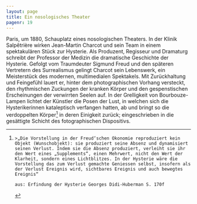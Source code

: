 ```yaml
---
layout: page
title: Ein nosologisches Theater
pagenr: 19
---
```


Paris, um 1880, Schauplatz eines nosologischen Theaters. In der Klinik Salpêtrière wirken Jean-Martin Charcot und sein Team in einem spektakulären Stück zur Hysterie. Als Produzent, Regisseur und Dramaturg schreibt der Professor der Medizin  die dramatische Geschichte der Hysterie. Gefolgt vom Traumdeuter Sigmund Freud und den späteren Vertretern des Surrealismus gelingt Charcot sein Lebenswerk, ein Meisterstück des modernen, multimedialen Spektakels. Mit Zurückhaltung und Feingefühl lauert er, hinter dem photographischen Vorhang versteckt, den rhythmischen Zuckungen der kranken Körper und den gespenstischen Erscheinungen der verwirrten Seelen auf. In der Grelligkeit von Bourbouze-Lampen lichtet der Künstler die Posen der Lust, in welchen sich die Hysterikerinnen kataleptisch verfangen hatten, ab und bringt so die verdoppelten Körper[^14] in deren Einigkeit zurück; eingeschrieben in die gesättigte Schicht des fotographischen Dispositivs.


[^14]:
		>„Die Vorstellung in der Freud‘schen Ökonomie reproduziert kein Objekt (Wunschobjekt): sie produziert seine Absenz und dynamisiert seinen Verlust. Indem sie die Absenz produziert, verleiht sie ihr den Wert eines „Supplements“, einen Mehrwert, nicht den Wert der Klarheit, sondern eines Lichtblitzes. In der Hysterie wäre die Vorstellung das zum Verlust gemachte Geniessen selbst, insofern als der Verlust Ereignis wird, sichtbares Ereignis und auch bewegtes Ereignis“

		aus: Erfindung der Hysterie Georges Didi-Huberman S. 170f
